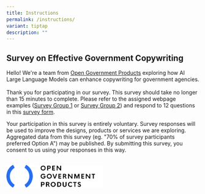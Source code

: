 ```yaml
---
title: Instructions
permalink: /instructions/
variant: tiptap
description: ""
---
```

<h2><strong>Survey on Effective Government Copywriting</strong></h2>
<p></p>
<p>Hello! We're a team from <a href="open.gov.sg" rel="noopener nofollow" target="_blank">Open Government Products</a> exploring
how AI Large Language Models can enhance copywriting for government agencies.
<br>
<br>Thank you for participating in our survey. This survey should take no
longer than 15 minutes to complete. Please refer to the assigned webpage
examples (<a href="/survey-group-1/example-1a/" rel="noopener nofollow" target="_blank">Survey Group 1</a> or
<a href="/survey-group-2/example-1a/" rel="noopener nofollow" target="_blank">Survey Group 2</a>) and respond to 12 questions in this <a href="https://go.gov.sg/copywritingsurveyform2025" rel="noopener nofollow" target="_blank">survey form</a>.</p>
<p>Your participation in this survey is entirely voluntary. Survey responses
will be used to improve the designs, products or services we are exploring.
Aggregated data from this survey (eg. "70% of survey participants preferred
Option A") may be published. By submitting this survey, you consent to
us using your responses in this way.
<br>
<br>
</p>
<div class="isomer-image-wrapper">
<img style="width: 50%;" height="auto" width="100%" alt="Open Government Products Logo" src="/images/ogp_logo_spacing.png">
</div>
<p></p>